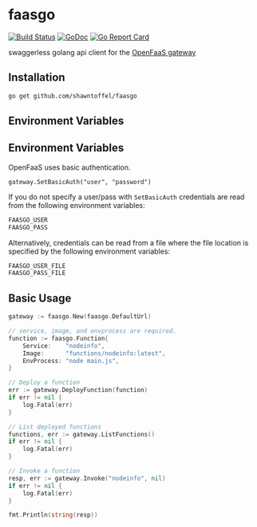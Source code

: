 # faasgo

[![Build Status](https://travis-ci.org/shawntoffel/faasgo.svg?branch=master)](https://travis-ci.org/shawntoffel/faasgo) [![GoDoc](https://godoc.org/github.com/shawntoffel/faasgo?status.svg)](https://godoc.org/github.com/shawntoffel/faasgo)  [![Go Report Card](https://goreportcard.com/badge/github.com/shawntoffel/faasgo)](https://goreportcard.com/report/github.com/shawntoffel/faasgo)

swaggerless golang api client for the [OpenFaaS gateway](https://github.com/openfaas/faas)

## Installation

```bash
go get github.com/shawntoffel/faasgo
```

## Environment Variables
## Environment Variables
OpenFaaS uses basic authentication. 

```
gateway.SetBasicAuth("user", "password")
```

If you do not specify a user/pass with `SetBasicAuth` credentials are read from the following environment variables:
```bash
FAASGO_USER
FAASGO_PASS
```

Alternatively, credentials can be read from a file where the file location is specified by the following environment variables:
```bash
FAASGO_USER_FILE
FAASGO_PASS_FILE
```

## Basic Usage

```go
gateway := faasgo.New(faasgo.DefaultUrl)

// service, image, and envprocess are required.
function := faasgo.Function{
	Service:    "nodeinfo",
	Image:      "functions/nodeinfo:latest",
	EnvProcess: "node main.js",
}

// Deploy a function
err := gateway.DeployFunction(function)
if err != nil {
	log.Fatal(err)
}

// List deployed functions
functions, err := gateway.ListFunctions()
if err != nil {
	log.Fatal(err)
}

// Invoke a function
resp, err := gateway.Invoke("nodeinfo", nil)
if err != nil {
	log.Fatal(err)
}

fmt.Println(string(resp))
```
